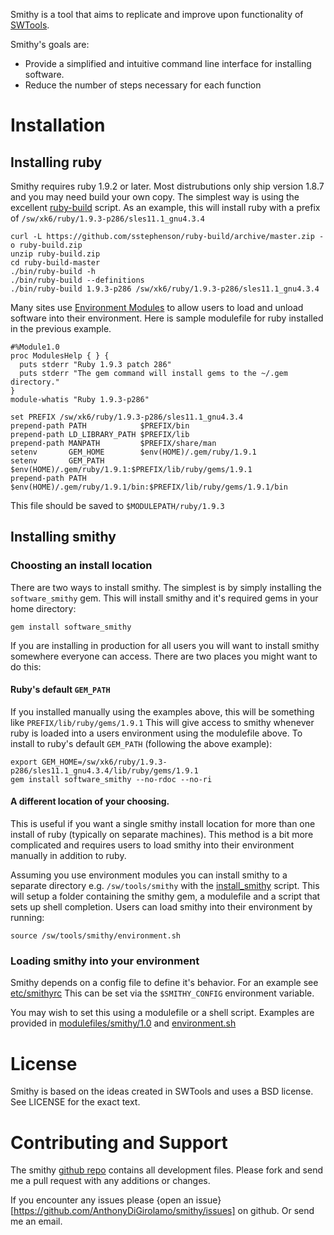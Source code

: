 Smithy is a tool that aims to replicate and improve upon functionality of
[SWTools](http://www.olcf.ornl.gov/center-projects/swtools/).

Smithy's goals are:

* Provide a simplified and intuitive command line interface for installing software.
* Reduce the number of steps necessary for each function

Installation
============

Installing ruby
---------------

Smithy requires ruby 1.9.2 or later. Most distrubutions only ship version 1.8.7
and you may need build your own copy. The simplest way is using the excellent
[ruby-build](https://github.com/sstephenson/ruby-build) script. As an example,
this will install ruby with a prefix of `/sw/xk6/ruby/1.9.3-p286/sles11.1_gnu4.3.4`

    curl -L https://github.com/sstephenson/ruby-build/archive/master.zip -o ruby-build.zip
    unzip ruby-build.zip
    cd ruby-build-master
    ./bin/ruby-build -h
    ./bin/ruby-build --definitions
    ./bin/ruby-build 1.9.3-p286 /sw/xk6/ruby/1.9.3-p286/sles11.1_gnu4.3.4

Many sites use [Environment Modules](http://modules.sourceforge.net/) to allow
users to load and unload software into their environment. Here is sample
modulefile for ruby installed in the previous example.

    #%Module1.0
    proc ModulesHelp { } {
      puts stderr "Ruby 1.9.3 patch 286"
      puts stderr "The gem command will install gems to the ~/.gem directory."
    }
    module-whatis "Ruby 1.9.3-p286"

    set PREFIX /sw/xk6/ruby/1.9.3-p286/sles11.1_gnu4.3.4
    prepend-path PATH            $PREFIX/bin
    prepend-path LD_LIBRARY_PATH $PREFIX/lib
    prepend-path MANPATH         $PREFIX/share/man
    setenv       GEM_HOME        $env(HOME)/.gem/ruby/1.9.1
    setenv       GEM_PATH        $env(HOME)/.gem/ruby/1.9.1:$PREFIX/lib/ruby/gems/1.9.1
    prepend-path PATH            $env(HOME)/.gem/ruby/1.9.1/bin:$PREFIX/lib/ruby/gems/1.9.1/bin

This file should be saved to `$MODULEPATH/ruby/1.9.3`

Installing smithy
-----------------

### Choosting an install location

There are two ways to install smithy. The simplest is by simply installing the
`software_smithy` gem. This will install smithy and it's required gems in
your home directory:

    gem install software_smithy

If you are installing in production for all users you will want to install
smithy somewhere everyone can access. There are two places you might want to do
this:

#### Ruby's default `GEM_PATH`

If you installed manually using the examples above, this will be something like
`PREFIX/lib/ruby/gems/1.9.1` This will give access to smithy whenever
ruby is loaded into a users environment using the modulefile above. To install
to ruby's default `GEM_PATH` (following the above example):

    export GEM_HOME=/sw/xk6/ruby/1.9.3-p286/sles11.1_gnu4.3.4/lib/ruby/gems/1.9.1
    gem install software_smithy --no-rdoc --no-ri

#### A different location of your choosing.

This is useful if you want a single smithy install location for more than one
install of ruby (typically on separate machines). This method is a bit more
complicated and requires users to load smithy into their environment manually in
addition to ruby.

Assuming you use environment modules you can install smithy to a separate
directory e.g. `/sw/tools/smithy` with the
[install\_smithy](https://github.com/AnthonyDiGirolamo/smithy/blob/master/install_smithy)
script. This will setup a folder containing the smithy gem, a modulefile and a
script that sets up shell completion. Users can load smithy into their
environment by running:

    source /sw/tools/smithy/environment.sh

### Loading smithy into your environment

Smithy depends on a config file to define it's behavior. For an example see
[etc/smithyrc](https://github.com/AnthonyDiGirolamo/smithy/blob/master/etc/smithyrc)
This can be set via the `$SMITHY_CONFIG` environment variable.

You may wish to set this using a modulefile or a shell script. Examples are
provided in
[modulefiles/smithy/1.0](https://github.com/AnthonyDiGirolamo/smithy/blob/master/modulefiles/smithy/1.0)
and
[environment.sh](https://github.com/AnthonyDiGirolamo/smithy/blob/master/environment.sh)

License
=======

Smithy is based on the ideas created in SWTools and uses a BSD license. See
LICENSE for the exact text.

Contributing and Support
========================

The smithy [github repo](https://github.com/AnthonyDiGirolamo/smithy) contains
all development files. Please fork and send me a pull request with any additions
or changes.

If you encounter any issues please {open an
issue}[https://github.com/AnthonyDiGirolamo/smithy/issues] on github. Or send me
an email.

